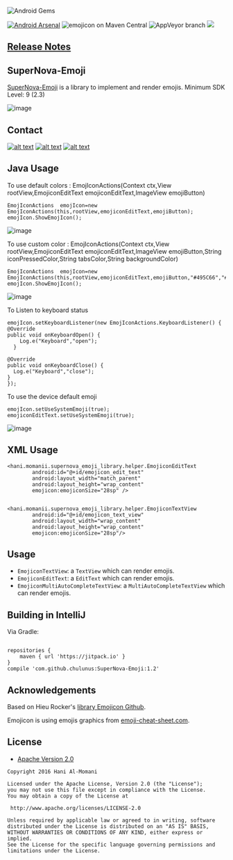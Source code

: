 ![Android Gems](http://www.android-gems.com/badge/hani-momanii/SuperNova-Emoji.svg)


[![Android Arsenal](https://img.shields.io/badge/Android%20Arsenal-SuperNova--Emoji-green.svg?style=true)](https://android-arsenal.com/details/1/3319)
![emojicon on Maven Central](https://img.shields.io/badge/maven%20central-0.0.3-brightgreen.svg)
![AppVeyor branch](https://img.shields.io/appveyor/ci/gruntjs/grunt/master.svg)
[![](https://jitpack.io/v/hani-momanii/SuperNova-Emoji.svg)](https://jitpack.io/#hani-momanii/SuperNova-Emoji)

## [Release Notes](https://github.com/chulunus/SuperNova-Emoji/releases)
 

## SuperNova-Emoji

[SuperNova-Emoji](https://github.com/chulunus/SuperNova-Emoji) is a library to implement and render emojis.
Minimum SDK Level: 9 (2.3)


![image](https://github.com/chulunus/SuperNova-Emoji/blob/master/vid.gif)

## Contact


[![alt text][1.1]][1]
[![alt text][2.1]][2]
[![alt text][6.1]][6]


[1.1]: http://i.imgur.com/tXSoThF.png (twitter icon with padding)
[2.1]: http://i.imgur.com/P3YfQoD.png (facebook icon with padding)
[6.1]: http://i.imgur.com/0o48UoR.png (github icon with padding)

## Java Usage

To use default colors : 
EmojIconActions(Context ctx,View rootView,EmojiconEditText emojiconEditText,ImageView emojiButton)
```
EmojIconActions  emojIcon=new EmojIconActions(this,rootView,emojiconEditText,emojiButton);
emojIcon.ShowEmojIcon();
```

![image](https://github.com/chulunus/SuperNova-Emoji/blob/master/ios.png)


To use custom color :
EmojIconActions(Context ctx,View rootView,EmojiconEditText emojiconEditText,ImageView emojiButton,String iconPressedColor,String tabsColor,String backgroundColor)
```
EmojIconActions  emojIcon=new EmojIconActions(this,rootView,emojiconEditText,emojiButton,"#495C66","#DCE1E2","#E6EBEF");
emojIcon.ShowEmojIcon();
```
![image](https://github.com/chulunus/SuperNova-Emoji/blob/master/color.png)



To Listen to keyboard status 
```
emojIcon.setKeyboardListener(new EmojIconActions.KeyboardListener() {
@Override
public void onKeyboardOpen() {
    Log.e("Keyboard","open");
  }

@Override
public void onKeyboardClose() {
  Log.e("Keyboard","close");
}
});
```
To use the device default emoji
```
emojIcon.setUseSystemEmoji(true);
emojiconEditText.setUseSystemEmoji(true);
```
![image](https://github.com/chulunus/SuperNova-Emoji/blob/master/def.png)



## XML Usage

```
<hani.momanii.supernova_emoji_library.helper.EmojiconEditText
        android:id="@+id/emojicon_edit_text"
        android:layout_width="match_parent"
        android:layout_height="wrap_content"
        emojicon:emojiconSize="28sp" />
        
        
<hani.momanii.supernova_emoji_library.helper.EmojiconTextView
        android:id="@+id/emojicon_text_view"
        android:layout_width="wrap_content"
        android:layout_height="wrap_content" 
        emojicon:emojiconSize="28sp"/>

```



## Usage

* `EmojiconTextView`: a `TextView` which can render emojis.
* `EmojiconEditText`: a `EditText` which can render emojis.
* `EmojiconMultiAutoCompleteTextView`: a `MultiAutoCompleteTextView` which can render emojis.

## Building in IntelliJ

Via Gradle:

```

repositories {
    maven { url 'https://jitpack.io' }
}
compile 'com.github.chulunus:SuperNova-Emoji:1.2'
```

## Acknowledgements

Based on Hieu Rocker's [library Emojicon Github](https://github.com/rockerhieu/emojicon/).

Emojicon is using emojis graphics from [emoji-cheat-sheet.com](https://github.com/arvida/emoji-cheat-sheet.com/tree/master/public/graphics/emojis).

## License

* [Apache Version 2.0](http://www.apache.org/licenses/LICENSE-2.0.html)

```
Copyright 2016 Hani Al-Momani

Licensed under the Apache License, Version 2.0 (the "License");
you may not use this file except in compliance with the License.
You may obtain a copy of the License at

 http://www.apache.org/licenses/LICENSE-2.0

Unless required by applicable law or agreed to in writing, software
distributed under the License is distributed on an "AS IS" BASIS,
WITHOUT WARRANTIES OR CONDITIONS OF ANY KIND, either express or implied.
See the License for the specific language governing permissions and
limitations under the License.
```



[1]: https://twitter.com/hani_momanii
[2]: https://www.facebook.com/hani.momanii
[6]: https://github.com/hani-momanii

